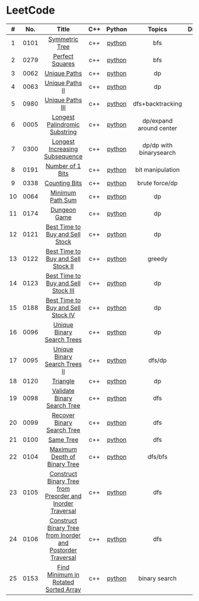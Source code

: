 LeetCode
========

| # | No. | Title | C++ | Python | Topics | Difficulty | Date |
|:----:|:------:| :--------------: | :--------: | :--------: | :--------: | :-: | :------: |
| 1 |0101|[Symmetric Tree](https://leetcode.com/problems/symmetric-tree/) | c++ | [python](./solution/101-Symmetric-Tree/SymmetricTree.py) | bfs | E | 2019/04/09 |
| 2 |0279|[Perfect Squares](https://leetcode.com/problems/perfect-squares/) | c++ | [python](./solution/279-Perfect-Squares/PerfectSquares.py) | bfs | M | 2019/04/09 |
| 3 |0062|[Unique Paths](https://leetcode.com/problemset/all/) | c++ | [python](./solution/62-Unique-Paths/UniquePaths.py) | dp | M | 2019/04/15 |
| 4 |0063|[Unique Paths II](https://leetcode.com/problemset/all/) | c++ | [python](./solution/63-Unique-PathsII/UniquePathsII.py) | dp | M | 2019/04/15 |
| 5 |0980|[Unique Paths III](https://leetcode.com/problemset/all/) | c++ | [python](./solution/980-Unique-Paths-III/UniquePathsIII.py) | dfs+backtracking | H | 2019/04/15 |
| 6 |0005|[Longest Palindromic Substring](https://leetcode.com/problemset/all/) | c++ | [python](./solution/5-Longest-Palindromic-Substring/LongestPalindromicSubstring.py) | dp/expand around center | M | 2019/04/15 |
| 7 |0300|[Longest Increasing Subsequence](https://leetcode.com/problemset/all/) | c++ | [python](./solution/300-Longest-Increasing-Subsequence/LongestIncreasingSubsequence.py) | dp/dp with binarysearch | M | 2019/04/16 |
| 8 |0191|[Number of 1 Bits](https://leetcode.com/problemset/all/) | c++ | [python](./solution/191-Number-of-1-Bits/Numberof1Bits.py) | bit manipulation | E | 2019/04/16 |
| 9 |0338|[Counting Bits](https://leetcode.com/problemset/all/) | c++ | [python](./solution/338-Counting-Bits/CountingBits.py) | brute force/dp| M | 2019/04/16 |
| 10 |0064|[Minimum Path Sum](https://leetcode.com/problemset/all/) | c++ | [python](./solution/64-Minimum-Path-Sum/MinimumPathSum.py) | dp | M | 2019/04/16 |
| 11 |0174|[Dungeon Game](https://leetcode.com/problemset/all/) | c++ | [python](./solution/174-Dungeon-Game/DungeonGame.py) | dp | H | 2019/04/17 |
| 12 |0121|[Best Time to Buy and Sell Stock](https://leetcode.com/problemset/all/) | c++ | [python](./solution/121-Best-Time-to-Buy-and-Sell-Stock/BestTimetoBuyandSellStock.py) | dp | E | 2019/04/17 |
| 13 |0122|[Best Time to Buy and Sell Stock II](https://leetcode.com/problemset/all/) | c++ | [python](./solution/121-Best-Time-to-Buy-and-Sell-Stock-II/BestTimetoBuyandSellStockII.py) | greedy | E | 2019/04/17 |
| 14 |0123|[Best Time to Buy and Sell Stock III](https://leetcode.com/problemset/all/) | c++ | [python](./solution/123-Best-Time-to-Buy-and-Sell-Stock-III/BestTimetoBuyandSellStockIII.py) | dp | H | 2019/04/18 |
| 15 |0188|[Best Time to Buy and Sell Stock IV](https://leetcode.com/problemset/all/) | c++ | [python](./solution/188-Best-Time-to-Buy-and-Sell-Stock-IV/BestTimetoBuyandSellStockIV.py) | dp | H | 2019/04/18 |
| 16 |0096|[Unique Binary Search Trees](https://leetcode.com/problemset/all/) | c++ | [python](./solution/96-Unique-Binary-Search-Trees/UniqueBinarySearchTrees.py) | dp | M | 2019/04/19 |
| 17 |0095|[Unique Binary Search Trees II](https://leetcode.com/problemset/all/) | c++ | [python](./solution/95-Unique-Binary-Search-Trees-II/UniqueBinarySearchTreesII.py) | dfs/dp | M | 2019/04/19 |
| 18 |0120|[Triangle](https://leetcode.com/problemset/all/) | c++ | [python](./solution/120-Triangle/Triangle.py) | dp | M | 2019/04/22 |
| 19 |0098|[Validate Binary Search Tree](https://leetcode.com/problemset/all/) | c++ | [python](./solution/98-Validate-Binary-Search-Tree/ValidateBinarySearchTree.py) | dfs | M | 2019/04/22 |
| 20 |0099|[Recover Binary Search Tree](https://leetcode.com/problemset/all/) | c++ | [python](./solution/99-Recover-Binary-Search-Tree/RecoverBinarySearchTree.py) | dfs | H | 2019/04/24 |
| 21 |0100|[Same Tree](https://leetcode.com/problemset/all/) | c++ | [python](./solution/100-Same-Tree/SameTree.py) | dfs | E | 2019/04/24 |
| 22 |0104|[Maximum Depth of Binary Tree](https://leetcode.com/problemset/all/) | c++ | [python](./solution/104-Maximum-Depth-of-Binary-Tree/MaximumDepthofBinaryTree.py) | dfs/bfs | E | 2019/04/25 |
| 23 |0105|[Construct Binary Tree from Preorder and Inorder Traversal](https://leetcode.com/problemset/all/) | c++ | [python](./solution/105-Construct-Binary-Tree-from-Preorder-and-Inorder-Traversal/ConstructBinaryTreefromPreorderandInorderTraversal.py) | dfs | M | 2019/04/25 |
| 24 |0106|[Construct Binary Tree from Inorder and Postorder Traversal](https://leetcode.com/problemset/all/) | c++ | [python](./solution/106-Construct-Binary-Tree-from-Inorder-and-Postorder-Traversal/ConstructBinaryTreefromInorderandPostorderTraversal.py) | dfs | M | 2019/04/26 |
| 25 |0153|[Find Minimum in Rotated Sorted Array](https://leetcode.com/problemset/all/) | c++ | [python](./solution/153-Find-Minimum-in-Rotated-Sorted-Array/FindMinimuminRotatedSortedArray.py) | binary search | M | 2019/04/28 |


